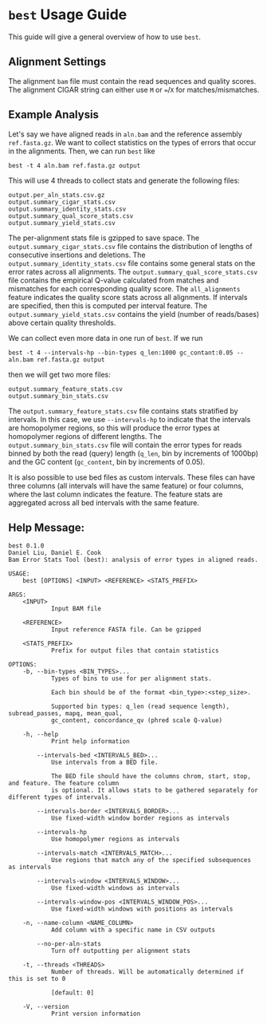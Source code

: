 # `best` Usage Guide

This guide will give a general overview of how to use `best`.

## Alignment Settings
The alignment `bam` file must contain the read sequences and quality scores.
The alignment CIGAR string can either use `M` or `=`/`X` for matches/mismatches.

## Example Analysis
Let's say we have aligned reads in `aln.bam` and the reference assembly
`ref.fasta.gz`. We want to collect statistics on the types of
errors that occur in the alignments. Then, we can run `best` like
```
best -t 4 aln.bam ref.fasta.gz output
```
This will use 4 threads to collect stats and generate the following files:
```
output.per_aln_stats.csv.gz
output.summary_cigar_stats.csv
output.summary_identity_stats.csv
output.summary_qual_score_stats.csv
output.summary_yield_stats.csv
```
The per-alignment stats file is gzipped to save space. The
`output.summary_cigar_stats.csv` file contains the distribution of lengths of
consecutive insertions and deletions. The `output.summary_identity_stats.csv`
file contains some general stats on the error rates across all alignments.
The `output.summary_qual_score_stats.csv` file contains the empirical Q-value
calculated from matches and mismatches for each corresponding quality score.
The `all_alignments` feature indicates the quality score stats across all
alignments. If intervals are specified, then this is computed per interval feature.
The `output.summary_yield_stats.csv` contains the yield (number of reads/bases)
above certain quality thresholds.

We can collect even more data in one run of `best`. If we run
```
best -t 4 --intervals-hp --bin-types q_len:1000 gc_contant:0.05 -- aln.bam ref.fasta.gz output
```
then we will get two more files:
```
output.summary_feature_stats.csv
output.summary_bin_stats.csv
```
The `output.summary_feature_stats.csv` file contains stats stratified by
intervals. In this case, we use `--intervals-hp` to indicate that the intervals
are homopolymer regions, so this will produce the error types at homopolymer
regions of different lengths. The `output.summary_bin_stats.csv` file will
contain the error types for reads binned by both the read (query) length (`q_len`,
bin by increments of 1000bp) and the GC content (`gc_content`, bin by increments
of 0.05).

It is also possible to use bed files as custom intervals. These files can have
three columns (all intervals will have the same feature) or four columns, where
the last column indicates the feature. The feature stats are aggregated across
all bed intervals with the same feature.

## Help Message:
```
best 0.1.0
Daniel Liu, Daniel E. Cook
Bam Error Stats Tool (best): analysis of error types in aligned reads.

USAGE:
    best [OPTIONS] <INPUT> <REFERENCE> <STATS_PREFIX>

ARGS:
    <INPUT>
            Input BAM file

    <REFERENCE>
            Input reference FASTA file. Can be gzipped

    <STATS_PREFIX>
            Prefix for output files that contain statistics

OPTIONS:
    -b, --bin-types <BIN_TYPES>...
            Types of bins to use for per alignment stats.

            Each bin should be of the format <bin_type>:<step_size>.

            Supported bin types: q_len (read sequence length), subread_passes, mapq, mean_qual,
            gc_content, concordance_qv (phred scale Q-value)

    -h, --help
            Print help information

        --intervals-bed <INTERVALS_BED>...
            Use intervals from a BED file.

            The BED file should have the columns chrom, start, stop, and feature. The feature column
            is optional. It allows stats to be gathered separately for different types of intervals.

        --intervals-border <INTERVALS_BORDER>...
            Use fixed-width window border regions as intervals

        --intervals-hp
            Use homopolymer regions as intervals

        --intervals-match <INTERVALS_MATCH>...
            Use regions that match any of the specified subsequences as intervals

        --intervals-window <INTERVALS_WINDOW>...
            Use fixed-width windows as intervals

        --intervals-window-pos <INTERVALS_WINDOW_POS>...
            Use fixed-width windows with positions as intervals

    -n, --name-column <NAME_COLUMN>
            Add column with a specific name in CSV outputs

        --no-per-aln-stats
            Turn off outputting per alignment stats

    -t, --threads <THREADS>
            Number of threads. Will be automatically determined if this is set to 0

            [default: 0]

    -V, --version
            Print version information
```
